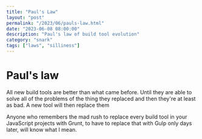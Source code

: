```yaml
---
title: "Paul's Law"
layout: "post"
permalink: "/2023/06/pauls-law.html"
date: "2023-06-08 08:00:00"
description: "Paul's law of build tool evolution"
category: "snark"
tags: ["laws", "silliness"]
---
```


# Paul's law

All new build tools are better than what came before. Until they are able to solve all of the problems of the thing they replaced and then they're at least as bad. A new tool will then replace them

<!--more-->

Anyone who remembers the mad rush to replace every build tool in your JavaScript projects with Grunt, to have to replace that with Gulp only days later, will know what I mean.
